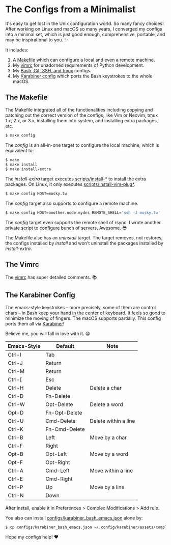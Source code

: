 # The Configs from a Minimalist

It's easy to get lost in the Unix configuration world. So many fancy choices!
After working on Linux and macOS so many years, I converged my configs into a
minimal set, which is just good enough, comprehensive, portable, and may be
inspirational to you. ✨

It includes:

1. A [Makefile](https://github.com/moskytw/mosky-mini-configs/blob/master/Makefile)
   which can configure a local and even a remote machine.
2. My [vimrc](https://github.com/moskytw/mosky-mini-configs/tree/master/configs/vimrc)
   for unadorned requirements of Python development.
3. My [Bash, Git, SSH, and tmux](https://github.com/moskytw/mosky-mini-configs/tree/master/configs)
   configs.
4. My [Karabiner config](https://github.com/moskytw/mosky-mini-configs#the-karabiner-config)
   which ports the Bash keystrokes to the whole macOS.

## The Makefile

The Makefile integrated all of the functionalities including copying and
patching out the correct version of the configs, like Vim or Neovim, tmux 1.x,
2.x, or 3.x, installing them into system, and installing extra packages, etc.

```bash
$ make config
```

The _config_ is an all-in-one target to configure the local machine, which is
equivalent to:

```bash
$ make
$ make install
$ make install-extra
```

The _install-extra_ target executes
[scripts/install-\*](https://github.com/moskytw/mosky-mini-configs/tree/master/scripts)
to install the extra packages. On Linux, it only executes
[scripts/install-vim-plug\*](https://github.com/moskytw/mosky-mini-configs/tree/master/scripts).

```bash
$ make config HOST=mosky.tw
```

The _config_ target also supports to configure a remote machine.

```bash
$ make config HOST=another.node.mydns REMOTE_SHELL='ssh -J mosky.tw'
```

The _config_ target even supports the remote shell of rsync. I wrote another
private script to configure bunch of servers. Awesome. 😎

The Makefile also has an _uninstall_ target. The target removes, not restores,
the configs installed by _install_ and won't uninstall the packages installed
by _install-extra_.

## The Vimrc

The [vimrc](https://github.com/moskytw/mosky-mini-configs/tree/master/configs/vimrc)
has super detailed comments. 📚

## The Karabiner Config

The emacs-style keystrokes – more precisely, some of them are control chars –
in Bash keep your hand in the center of keyboard. It feels so good to minimize
the moving of fingers. The macOS supports partially.  This config ports them
all via [Karabiner](https://pqrs.org/osx/karabiner/)!

Believe me, you will fall in love with it. 😁

| Emacs-Style | Default       | Note                 |
| ----------- | ------------- | -------------------- |
| Ctrl-I      | Tab           |                      |
| Ctrl-J      | Return        |                      |
| Ctrl-M      | Return        |                      |
| Ctrl-\[     | Esc           |                      |
| Ctrl-H      | Delete        | Delete a char        |
| Ctrl-D      | Fn-Delete     |                      |
| Ctrl-W      | Opt-Delete    | Delete a word        |
| Opt-D       | Fn-Opt-Delete |                      |
| Ctrl-U      | Cmd-Delete    | Delete within a line |
| Ctrl-K      | Fn-Cmd-Delete |                      |
| Ctrl-B      | Left          | Move by a char       |
| Ctrl-F      | Right         |                      |
| Opt-B       | Opt-Left      | Move by a word       |
| Opt-F       | Opt-Right     |                      |
| Ctrl-A      | Cmd-Left      | Move within a line   |
| Ctrl-E      | Cmd-Right     |                      |
| Ctrl-P      | Up            | Move by a line       |
| Ctrl-N      | Down          |                      |

After install, enable it in Preferences > Complex Modifications > Add rule.

You also can install
[configs/karabiner_bash_emacs.json](https://github.com/moskytw/mosky-mini-configs/blob/master/configs/karabiner_bash_emacs.json)
alone by:

```bash
$ cp configs/karabiner_bash_emacs.json ~/.config/karabiner/assets/complex_modifications/bash_emacs.json
```

Hope my configs help! ❤️
